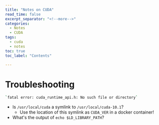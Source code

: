 ```yaml
---
title: "Notes on CUDA"
read_time: false
excerpt_separator: "<!--more-->"
categories:
  - Notes
  - CUDA
tags:
  - cuda
  - notes
toc: true
toc_label: "Contents"

---
```


# Troubleshooting

```bash
`fatal error: cuda_runtime_api.h: No such file or directory`
```

- Is `/usr/local/cuda` a symlink to `/usr/local/cuda-10.1`?
    - Use the location of this symlink as `CUDA_VER` in a docker container!
- What's the output of `echo $LD_LIBRARY_PATH`?

